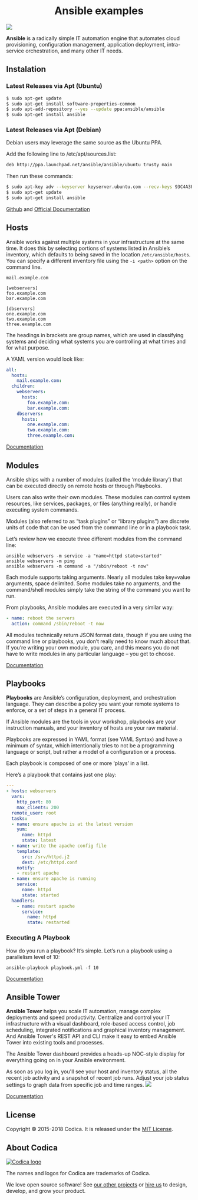 <h1 align="center">Ansible examples</h1>

![](https://cdn.iconscout.com/icon/free/png-256/ansible-282283.png)

**Ansible** is a radically simple IT automation engine that automates cloud provisioning, configuration management, application deployment, intra-service orchestration, and many other IT needs.

## Instalation
### Latest Releases via Apt (Ubuntu)

```sh
$ sudo apt-get update
$ sudo apt-get install software-properties-common
$ sudo apt-add-repository --yes --update ppa:ansible/ansible
$ sudo apt-get install ansible
```

### Latest Releases via Apt (Debian)

Debian users may leverage the same source as the Ubuntu PPA.

Add the following line to /etc/apt/sources.list:

```sh
deb http://ppa.launchpad.net/ansible/ansible/ubuntu trusty main

```
Then run these commands:

```sh
$ sudo apt-key adv --keyserver keyserver.ubuntu.com --recv-keys 93C4A3FD7BB9C367
$ sudo apt-get update
$ sudo apt-get install ansible

```
[Github](https://github.com/ansible/ansible) and [Official Documentation](https://docs.ansible.com)

## Hosts

Ansible works against multiple systems in your infrastructure at the same time. It does this by selecting portions of systems listed in Ansible’s inventory, which defaults to being saved in the location ```/etc/ansible/hosts```. You can specify a different inventory file using the ```-i <path>``` option on the command line.

```
mail.example.com

[webservers]
foo.example.com
bar.example.com

[dbservers]
one.example.com
two.example.com
three.example.com
```
The headings in brackets are group names, which are used in classifying systems and deciding what systems you are controlling at what times and for what purpose.

A YAML version would look like:

```yaml
all:
  hosts:
    mail.example.com:
  children:
    webservers:
      hosts:
        foo.example.com:
        bar.example.com:
    dbservers:
      hosts:
        one.example.com:
        two.example.com:
        three.example.com:
```
[Documentation](https://docs.ansible.com/ansible/latest/user_guide/intro_inventory.html)
## Modules

Ansible ships with a number of modules (called the ‘module library’) that can be executed directly on remote hosts or through Playbooks.

Users can also write their own modules. These modules can control system resources, like services, packages, or files (anything really), or handle executing system commands.

Modules (also referred to as “task plugins” or “library plugins”) are discrete units of code that can be used from the command line or in a playbook task.

Let’s review how we execute three different modules from the command line:

```zh
ansible webservers -m service -a "name=httpd state=started"
ansible webservers -m ping
ansible webservers -m command -a "/sbin/reboot -t now"
```

Each module supports taking arguments. Nearly all modules take key=value arguments, space delimited. Some modules take no arguments, and the command/shell modules simply take the string of the command you want to run.

From playbooks, Ansible modules are executed in a very similar way:
```yml
- name: reboot the servers
  action: command /sbin/reboot -t now
```
All modules technically return JSON format data, though if you are using the command line or playbooks, you don’t really need to know much about that. If you’re writing your own module, you care, and this means you do not have to write modules in any particular language – you get to choose.

[Documentation](https://docs.ansible.com/ansible/latest/user_guide/modules_intro.html)

## Playbooks
**Playbooks** are Ansible’s configuration, deployment, and orchestration language. They can describe a policy you want your remote systems to enforce, or a set of steps in a general IT process.

If Ansible modules are the tools in your workshop, playbooks are your instruction manuals, and your inventory of hosts are your raw material.

Playbooks are expressed in YAML format (see YAML Syntax) and have a minimum of syntax, which intentionally tries to not be a programming language or script, but rather a model of a configuration or a process.

Each playbook is composed of one or more ‘plays’ in a list.

Here’s a playbook that contains just one play:

```yml
---
- hosts: webservers
  vars:
    http_port: 80
    max_clients: 200
  remote_user: root
  tasks:
  - name: ensure apache is at the latest version
    yum:
      name: httpd
      state: latest
  - name: write the apache config file
    template:
      src: /srv/httpd.j2
      dest: /etc/httpd.conf
    notify:
    - restart apache
  - name: ensure apache is running
    service:
      name: httpd
      state: started
  handlers:
    - name: restart apache
      service:
        name: httpd
        state: restarted
```
### Executing A Playbook

How do you run a playbook? It’s simple. Let’s run a playbook using a parallelism level of 10:

```zh
ansible-playbook playbook.yml -f 10
```
[Documentation](https://docs.ansible.com/ansible/latest/user_guide/playbooks.html)

## Ansible Tower
**Ansible Tower** helps you scale IT automation, manage complex deployments and speed productivity. Centralize and control your IT infrastructure with a visual dashboard, role-based access control, job scheduling, integrated notifications and graphical inventory management. And Ansible Tower's REST API and CLI make it easy to embed Ansible Tower into existing tools and processes.

The Ansible Tower dashboard provides a heads-up NOC-style display for everything going on in your Ansible environment.

As soon as you log in, you'll see your host and inventory status, all the recent job activity and a snapshot of recent job runs. Adjust your job status settings to graph data from specific job and time ranges.
![](https://www.ansible.com/hs-fs/hubfs/2018_Images/Tower-Product-Screens/Tower-3-3-Dashboard-2x.png?width=598&height=422&name=Tower-3-3-Dashboard-2x.png)

[Documentation](https://www.ansible.com/products/tower)
## License
Copyright © 2015-2018 Codica. It is released under the [MIT License](https://opensource.org/licenses/MIT).

## About Codica

[![Codica logo](https://www.codica.com/assets/images/logo/logo.svg)](https://www.codica.com)

The names and logos for Codica are trademarks of Codica.

We love open source software! See [our other projects](https://github.com/codica2) or [hire us](https://www.codica.com/) to design, develop, and grow your product.